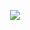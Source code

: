 <p align="center">
  <img src="https://github.com/HanHyungGeun/PrivateHG/assets/36961638/0f199905-e1e9-49fe-aa6c-23289ce541f1">
</p>
